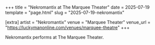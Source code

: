 +++
title = "Nekromantix at The Marquee Theater"
date = 2025-07-19
template = "page.html"
slug = "2025-07-19-nekromantix"

[extra]
artist = "Nekromantix"
venue = "Marquee Theater"
venue_url = "https://luckymanonline.com/venues/marquee-theatre"
+++

Nekromantix performs at The Marquee Theater.
